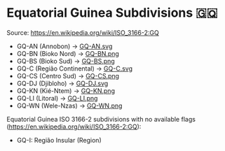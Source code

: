 # Equatorial Guinea Subdivisions 🇬🇶

Source: https://en.wikipedia.org/wiki/ISO_3166-2:GQ

* GQ-AN (Annobon) -> [GQ-AN.svg](https://github.com/amckenna41/iso3166-flag-icons/blob/main/iso3166-2-icons/GQ/GQ-AN.svg)
* GQ-BN (Bioko Nord) -> [GQ-BN.png](https://github.com/amckenna41/iso3166-flag-icons/blob/main/iso3166-2-icons/GQ/GQ-BN.png)
* GQ-BS (Bioko Sud) -> [GQ-BS.png](https://github.com/amckenna41/iso3166-flag-icons/blob/main/iso3166-2-icons/GQ/GQ-BS.png)
* GQ-C (Região Continental) -> [GQ-C.svg](https://github.com/amckenna41/iso3166-flag-icons/blob/main/iso3166-2-icons/GQ/GQ-C.svg)
* GQ-CS (Centro Sud) -> [GQ-CS.png](https://github.com/amckenna41/iso3166-flag-icons/blob/main/iso3166-2-icons/GQ/GQ-CS.png)
* GQ-DJ (Djibloho) -> [GQ-DJ.svg](https://github.com/amckenna41/iso3166-flag-icons/blob/main/iso3166-2-icons/GQ/GQ-DJ.svg)
* GQ-KN (Kié-Ntem) -> [GQ-KN.png](https://github.com/amckenna41/iso3166-flag-icons/blob/main/iso3166-2-icons/GQ/GQ-KN.png)
* GQ-LI (Litoral) -> [GQ-LI.png](https://github.com/amckenna41/iso3166-flag-icons/blob/main/iso3166-2-icons/GQ/GQ-LI.png)
* GQ-WN (Wele-Nzas) -> [GQ-WN.png](https://github.com/amckenna41/iso3166-flag-icons/blob/main/iso3166-2-icons/GQ/GQ-WN.png)

Equatorial Guinea ISO 3166-2 subdivisions with no available flags (https://en.wikipedia.org/wiki/ISO_3166-2:GQ):

* GQ-I: Região Insular (Region)